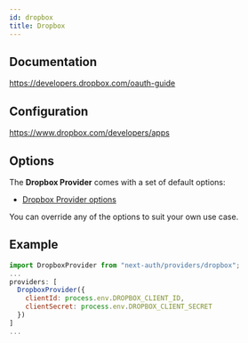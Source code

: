 ```yaml
---
id: dropbox
title: Dropbox
---
```


## Documentation

https://developers.dropbox.com/oauth-guide

## Configuration

https://www.dropbox.com/developers/apps

## Options

The **Dropbox Provider** comes with a set of default options:

- [Dropbox Provider options](https://github.com/nextauthjs/next-auth/blob/v4/packages/next-auth/src/providers/dropbox.js)

You can override any of the options to suit your own use case.

## Example

```js
import DropboxProvider from "next-auth/providers/dropbox";
...
providers: [
  DropboxProvider({
    clientId: process.env.DROPBOX_CLIENT_ID,
    clientSecret: process.env.DROPBOX_CLIENT_SECRET
  })
]
...
```

